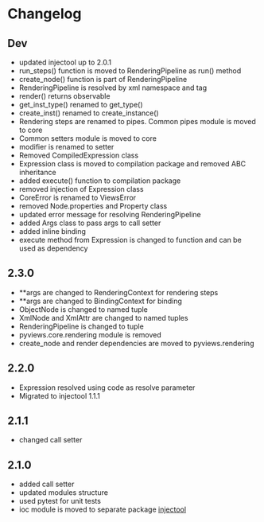 # Changelog

## Dev

- updated injectool up to 2.0.1
- run_steps() function is moved to RenderingPipeline as run() method
- create_node() function is part of RenderingPipeline
- RenderingPipeline is resolved by xml namespace and tag
- render() returns observable
- get_inst_type() renamed to get_type()
- create_inst() renamed to create_instance()
- Rendering steps are renamed to pipes. Common pipes module is moved to core
- Common setters module is moved to core
- modifier is renamed to setter
- Removed CompiledExpression class
- Expression class is moved to compilation package and removed ABC inheritance
- added execute() function to compilation package
- removed injection of Expression class
- CoreError is renamed to ViewsError
- removed Node.properties and Property class
- updated error message for resolving RenderingPipeline
- added Args class to pass args to call setter
- added inline binding
- execute method from Expression is changed to function and can be used as dependency

## 2.3.0

- **args are changed to RenderingContext for rendering steps
- **args are changed to BindingContext for binding
- ObjectNode is changed to named tuple
- XmlNode and XmlAttr are changed to named tuples
- RenderingPipeline is changed to  tuple 
- pyviews.core.rendering module is removed  
- create_node and render dependencies are moved to pyviews.rendering

## 2.2.0

- Expression resolved using code as resolve parameter
- Migrated to injectool 1.1.1

## 2.1.1

- changed call setter

## 2.1.0

- added call setter
- updated modules structure
- used pytest for unit tests
- ioc module is moved to separate package [injectool](https://github.com/eumis/injectool)
